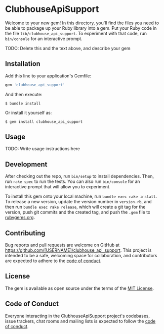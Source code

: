 # ClubhouseApiSupport

Welcome to your new gem! In this directory, you'll find the files you need to be able to package up your Ruby library into a gem. Put your Ruby code in the file `lib/clubhouse_api_support`. To experiment with that code, run `bin/console` for an interactive prompt.

TODO: Delete this and the text above, and describe your gem

## Installation

Add this line to your application's Gemfile:

```ruby
gem 'clubhouse_api_support'
```

And then execute:

    $ bundle install

Or install it yourself as:

    $ gem install clubhouse_api_support

## Usage

TODO: Write usage instructions here

## Development

After checking out the repo, run `bin/setup` to install dependencies. Then, run `rake spec` to run the tests. You can also run `bin/console` for an interactive prompt that will allow you to experiment.

To install this gem onto your local machine, run `bundle exec rake install`. To release a new version, update the version number in `version.rb`, and then run `bundle exec rake release`, which will create a git tag for the version, push git commits and the created tag, and push the `.gem` file to [rubygems.org](https://rubygems.org).

## Contributing

Bug reports and pull requests are welcome on GitHub at https://github.com/[USERNAME]/clubhouse_api_support. This project is intended to be a safe, welcoming space for collaboration, and contributors are expected to adhere to the [code of conduct](https://github.com/[USERNAME]/clubhouse_api_support/blob/master/CODE_OF_CONDUCT.md).

## License

The gem is available as open source under the terms of the [MIT License](https://opensource.org/licenses/MIT).

## Code of Conduct

Everyone interacting in the ClubhouseApiSupport project's codebases, issue trackers, chat rooms and mailing lists is expected to follow the [code of conduct](https://github.com/[USERNAME]/clubhouse_api_support/blob/master/CODE_OF_CONDUCT.md).

